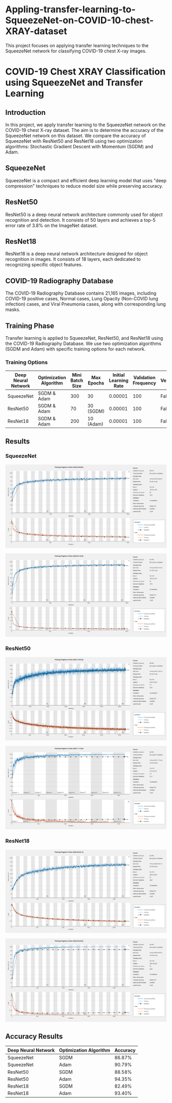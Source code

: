 # Appling-transfer-learning-to-SqueezeNet-on-COVID-10-chest-XRAY-dataset
This project focuses on applying transfer learning techniques to the SqueezeNet network for classifying COVID-19 chest X-ray images.
# COVID-19 Chest XRAY Classification using SqueezeNet and Transfer Learning

## Introduction
In this project, we apply transfer learning to the SqueezeNet network on the COVID-19 chest X-ray dataset. The aim is to determine the accuracy of the SqueezeNet network on this dataset. We compare the accuracy of SqueezeNet with ResNet50 and ResNet18 using two optimization algorithms: Stochastic Gradient Descent with Momentum (SGDM) and Adam.

## SqueezeNet
SqueezeNet is a compact and efficient deep learning model that uses "deep compression" techniques to reduce model size while preserving accuracy.

## ResNet50
ResNet50 is a deep neural network architecture commonly used for object recognition and detection. It consists of 50 layers and achieves a top-5 error rate of 3.8% on the ImageNet dataset.

## ResNet18
ResNet18 is a deep neural network architecture designed for object recognition in images. It consists of 18 layers, each dedicated to recognizing specific object features.

## COVID-19 Radiography Database
The COVID-19 Radiography Database contains 21,165 images, including COVID-19 positive cases, Normal cases, Lung Opacity (Non-COVID lung infection) cases, and Viral Pneumonia cases, along with corresponding lung masks.

## Training Phase
Transfer learning is applied to SqueezeNet, ResNet50, and ResNet18 using the COVID-19 Radiography Database. We use two optimization algorithms (SGDM and Adam) with specific training options for each network.

### Training Options

| Deep Neural Network   | Optimization Algorithm | Mini Batch Size | Max Epochs | Initial Learning Rate | Validation Frequency | Verbose | Shuffle | Validation Data |
|-----------------------|------------------------|-----------------|------------|-----------------------|----------------------|---------|---------|-----------------|
| SqueezeNet            | SGDM & Adam            | 300             | 30         | 0.00001               | 100                  | False   | Every-epoch | 30%             |
| ResNet50              | SGDM & Adam            | 70              | 30 (SGDM)  | 0.00001               | 100                  | False   | Every-epoch | 30%             |
| ResNet18              | SGDM & Adam            | 200             | 10 (Adam)  | 0.00001               | 100                  | False   | Every-epoch | 30%             |

## Results

### SqueezeNet

![SqueezeNet with SGDM Optimization Algorithm, Epoch: 30](squeeznet.png)

![SqueezeNet with Adam Optimization Algorithm, Epoch: 30](squeeznet_with_adam.png)

### ResNet50

![ResNet50 with SGDM Optimization Algorithm, Epoch: 30](ResNet50.png)

![ResNet50 with Adam Optimization Algorithm, Epoch: 10](ResNet50_with_adam.png)

### ResNet18

![ResNet18 with SGDM Optimization Algorithm, Epoch: 30](ResNet18.png)

![ResNet18 with Adam Optimization Algorithm, Epoch: 30](ResNet-18_with_adam.png)

## Accuracy Results

| Deep Neural Network | Optimization Algorithm | Accuracy   |
|---------------------|------------------------|------------|
| SqueezeNet          | SGDM                   | 86.87%     |
| SqueezeNet          | Adam                   | 90.79%     |
| ResNet50            | SGDM                   | 88.58%     |
| ResNet50            | Adam                   | 94.35%     |
| ResNet18            | SGDM                   | 82.49%     |
| ResNet18            | Adam                   | 93.40%     |

